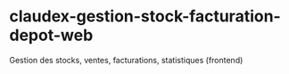 # claudex-gestion-stock-facturation-depot-web
Gestion des stocks, ventes, facturations, statistiques (frontend)
